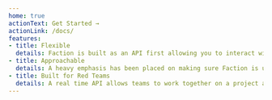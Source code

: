 ```yaml
---
home: true
actionText: Get Started →
actionLink: /docs/
features:
- title: Flexible
  details: Faction is built as an API first allowing you to interact with the framework however you want.
- title: Approachable
  details: A heavy emphasis has been placed on making sure Faction is understandable and easy to extend.
- title: Built for Red Teams
  details: A real time API allows teams to work together on a project and extensive logging makes reporting a little less painful
---
```

